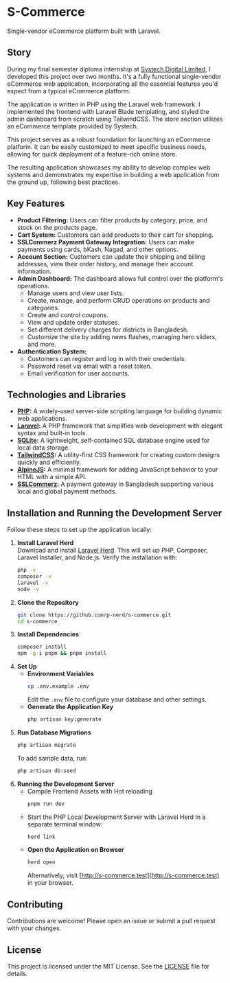 # S-Commerce

Single-vendor eCommerce platform built with Laravel.

## Story

During my final semester diploma internship at [Systech Digital Limited](https://systechdigital.com), I developed this project over two months. It's a fully functional single-vendor eCommerce web application, incorporating all the essential features you'd expect from a typical eCommerce platform.

The application is written in PHP using the Laravel web framework. I implemented the frontend with Laravel Blade templating, and styled the admin dashboard from scratch using TailwindCSS. The store section utilizes an eCommerce template provided by Systech.

This project serves as a robust foundation for launching an eCommerce platform. It can be easily customized to meet specific business needs, allowing for quick deployment of a feature-rich online store.

The resulting application showcases my ability to develop complex web systems and demonstrates my expertise in building a web application from the ground up, following best practices.

## Key Features

-   **Product Filtering:** Users can filter products by category, price, and stock on the products page.
-   **Cart System:** Customers can add products to their cart for shopping.
-   **SSLCommerz Payment Gateway Integration:** Users can make payments using cards, bKash, Nagad, and other options.
-   **Account Section:** Customers can update their shipping and billing addresses, view their order history, and manage their account information.
-   **Admin Dashboard:** The dashboard allows full control over the platform's operations.
    -   Manage users and view user lists.
    -   Create, manage, and perform CRUD operations on products and categories.
    -   Create and control coupons.
    -   View and update order statuses.
    -   Set different delivery charges for districts in Bangladesh.
    -   Customize the site by adding news flashes, managing hero sliders, and more.
-   **Authentication System:**
    -   Customers can register and log in with their credentials.
    -   Password reset via email with a reset token.
    -   Email verification for user accounts.

## Technologies and Libraries

-   **[PHP](https://www.php.net):** A widely-used server-side scripting language for building dynamic web applications.
-   **[Laravel](https://laravel.com):** A PHP framework that simplifies web development with elegant syntax and built-in tools.
-   **[SQLite](https://www.sqlite.org):** A lightweight, self-contained SQL database engine used for local data storage.
-   **[TailwindCSS](https://tailwindcss.com):** A utility-first CSS framework for creating custom designs quickly and efficiently.
-   **[AlpineJS](https://alpinejs.dev):** A minimal framework for adding JavaScript behavior to your HTML with a simple API.
-   **[SSLCommerz](https://www.sslcommerz.com):** A payment gateway in Bangladesh supporting various local and global payment methods.

## Installation and Running the Development Server

Follow these steps to set up the application locally:

1. **Install Laravel Herd**  
   Download and install [Laravel Herd](https://herd.laravel.com). This will set up PHP, Composer, Laravel Installer, and Node.js.
   Verify the installation with:
    ```bash
    php -v
    composer -v
    laravel -v
    node -v
    ```
2. **Clone the Repository**
    ```bash
    git clone https://github.com/p-nerd/s-commerce.git
    cd s-commerce
    ```
3. **Install Dependencies**
    ```bash
    composer install
    npm -g i pnpm && pnpm install
    ```
4. **Set Up**
    - **Environment Variables**
        ```bash
        cp .env.example .env
        ```
        Edit the `.env` file to configure your database and other settings.
    - **Generate the Application Key**
        ```bash
        php artisan key:generate
        ```
5. **Run Database Migrations**
    ```bash
    php artisan migrate
    ```
    To add sample data, run:
    ```bash
    php artisan db:seed
    ```
6. **Running the Development Server**
    - Compile Frontend Assets with Hot reloading
        ```bash
        pnpm run dev
        ```
    - Start the PHP Local Development Server with Laravel Herd
      In a separate terminal window:
        ```bash
        herd link
        ```
    - **Open the Application on Browser**
        ```bash
        herd open
        ```
        Alternatively, visit [http://s-commerce.test](http://s-commerce.test) in your browser.

## Contributing

Contributions are welcome! Please open an issue or submit a pull request with your changes.

## License

This project is licensed under the MIT License. See the [LICENSE](LICENSE) file for details.
